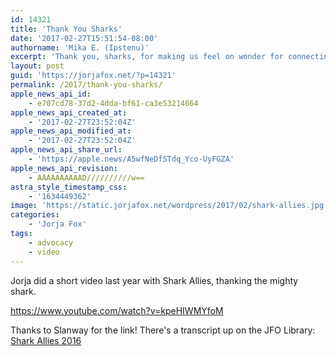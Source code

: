 ```yaml
---
id: 14321
title: 'Thank You Sharks'
date: '2017-02-27T15:51:54-08:00'
authorname: 'Mika E. (Ipstenu)'
excerpt: 'Thank you, sharks, for making us feel on wonder for connecting us to the wild. Forgive us sharks for our ignorance for making you a monster.'
layout: post
guid: 'https://jorjafox.net/?p=14321'
permalink: /2017/thank-you-sharks/
apple_news_api_id:
    - e707cd78-37d2-4dda-bf61-ca3e53214664
apple_news_api_created_at:
    - '2017-02-27T23:52:04Z'
apple_news_api_modified_at:
    - '2017-02-27T23:52:04Z'
apple_news_api_share_url:
    - 'https://apple.news/A5wfNeDfSTdq_Yco-UyFGZA'
apple_news_api_revision:
    - AAAAAAAAAAD//////////w==
astra_style_timestamp_css:
    - '1634449362'
image: 'https://static.jorjafox.net/wordpress/2017/02/shark-allies.jpg'
categories:
    - 'Jorja Fox'
tags:
    - advocacy
    - video
---
```


Jorja did a short video last year with Shark Allies, thanking the mighty shark.

https://www.youtube.com/watch?v=kpeHIWMYfoM

Thanks to Slanway for the link! There's a transcript up on the JFO Library: <a href="https://jorjafox.net/library/transcript/2016/shark-allies/">Shark Allies 2016</a>
